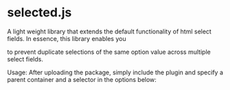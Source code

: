 # selected.js

A light weight library that extends the default functionality of html select fields. In essence, this library enables you 

to prevent duplicate selections of the same option value across multiple select fields.

Usage:
After uploading the package, simply include the plugin and specify a parent container and a selector in the options below:

<script type="text/javascript" src="/path/to/selected.min.js" /></script>

<script type="text/javascript">
	var selected = new selected({
		container : '.data-table',
		selector : '.priority',
		options : [1,2,3,4]
	});
</script>
